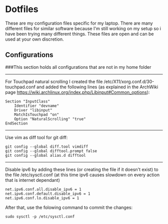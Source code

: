 Dotfiles
========

These are my configuration files specific for my laptop. 
There are many different files for similar software because 
I'm still working on my setup so i have been trying many different things. These files are open
and can be used at your own discretion.

Configurations
------


###This section holds all configurations that are not in my home folder

------

For Touchpad natural scrolling I created the file /etc/X11/xorg.conf.d/30-touchpad.conf and added the following lines (as explained in the ArchWiki page https://wiki.archlinux.org/index.php/Libinput#Common_options):

```
Section "InputClass"
	Identifier "devname"
	Driver "libinput"
	MatchIsTouchpad "on"
	Option "NaturalScrolling" "true"
EndSection
```

------

Use vim as diff tool for git diff:

```
git config --global diff.tool vimdiff
git config --global difftool.prompt false
git config --global alias.d difftool
```

------

Disable ipv6 by adding these lines (or creating the file if it doesn't exist) to the file /etc/sysctl.conf (at this time ipv6 causes slowdown on every action that is internet dependant)

```
net.ipv6.conf.all.disable_ipv6 = 1
net.ipv6.conf.default.disable_ipv6 = 1
net.ipv6.conf.lo.disable_ipv6 = 1
```

After that, use the folowing command to commit the changes:

```
sudo sysctl -p /etc/sysctl.conf
```
